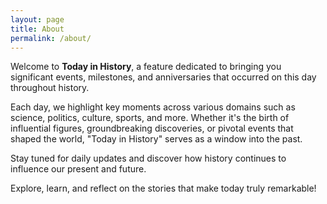 ```yaml
---
layout: page
title: About
permalink: /about/
---
```


Welcome to **Today in History**, a feature dedicated to bringing you significant events, milestones, and anniversaries that occurred on this day throughout history.

Each day, we highlight key moments across various domains such as science, politics, culture, sports, and more. Whether it's the birth of influential figures, groundbreaking discoveries, or pivotal events that shaped the world, "Today in History" serves as a window into the past.

Stay tuned for daily updates and discover how history continues to influence our present and future. 

Explore, learn, and reflect on the stories that make today truly remarkable!
